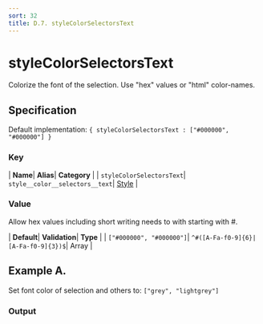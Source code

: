 ```yaml
---
sort: 32
title: D.7. styleColorSelectorsText
---
```

# styleColorSelectorsText

Colorize the font of the selection. Use "hex" values or "html" color-names.


## Specification

Default implementation: ```{ styleColorSelectorsText : ["#000000", "#000000"] }```

### Key

| **Name**| **Alias**| **Category** |
| ```styleColorSelectorsText```| ```style__color__selectors__text```| [Style](../options/#style) |

### Value

Allow hex values including short writing needs to with starting with #.

| **Default**| **Validation**| **Type** |
| ```["#000000", "#000000"]```| ```^#([A-Fa-f0-9]{6}|[A-Fa-f0-9]{3})$```| Array |



## Example A.

Set font color of selection and others to: ```["grey", "lightgrey"]```

### Output

  <div id="a">
      <script> 
          d3.statosio( 
    file, 
    "name", 
    [ "mobile",  "desktop" ], 
    { "styleColorSelectorsText" : ["grey", "lightgrey"], "dataXSelectors" : ["Spock"], "view__dom_id" : "a" }
)

      </script>
  </div>

Open output in a [blank window](../sources/styleColorSelectorsText--example-a.html){:target="_self"}. 
Download examples [as zip](../sources/styleColorSelectorsText.zip){:target="_blank"}. 

### Parameters

This dataset shows the mobile **and** desktop google pagerank performance score for a certain website.

| | **Value** | **Type** |
|------:|:------|:------|
| **Source** | ["../data/performance.json"](../data/performance.json) | String |
| **X** | ```"name"``` | String |
| **Y** | ```[ "mobile",  "desktop" ]``` | Array |
| **Options** | ```{ "styleColorSelectorsText" : ["grey", "lightgrey"], "dataXSelectors" : ["Spock"] }``` | Object |


### Javascript

* Invoke Function

```javascript
d3.statosio( 
    file, 
    "name", 
    [ "mobile",  "desktop" ], 
    { "styleColorSelectorsText" : ["grey", "lightgrey"], "dataXSelectors" : ["Spock"] }
)
```

* HTML Implementation

```html
<!DOCTYPE html>
<head>
    <title>d3.statosio - styleColorSelectorsText</title>
    <meta content="text/html;charset=utf-8" http-equiv="Content-Type">
    <meta content="utf-8" http-equiv="encoding">
    <script src="https://cdnjs.cloudflare.com/ajax/libs/d3/6.2.0/d3.js"></script>
    <script src="https://cdnjs.cloudflare.com/ajax/libs/statosio/0.9/statosio.js"></script>
</head>
<body>
    <script>
        d3.json( "../data/performance.json" )
            .then( ( file ) => {
                d3.statosio( 
                    file, 
                    "name", 
                    [ "mobile",  "desktop" ], 
                    { "styleColorSelectorsText" : ["grey", "lightgrey"], "dataXSelectors" : ["Spock"] }
                )
            } )
    </script>
</body>
```
### Ruby

* Gem Install

```ruby
gem install statosio
gem install prawn
gem install prawn-svg
```

* Implementation

```ruby
require "statosio"
require "prawn"
require "prawn-svg"

file = File.read( "../data/performance.json" )
dataset = JSON.parse( file )

statosio = Statosio::Generate.new
chart = statosio.svg(
    dataset: dataset,
    x: "name", 
    y: [ "mobile",  "desktop" ],
    options: {"styleColorSelectorsText"=>["grey", "lightgrey"], "dataXSelectors"=>["Spock"]}
    
)

Prawn::Document.generate( "statosio.pdf" ) do | pdf |
  pdf.svg( chart, width: 500 )
end
```
## Example B.

Set font color of selection and others to: ```["#f59351", "#a6b797"]```

### Output

  <div id="b">
      <script> 
          d3.statosio( 
    file, 
    "name", 
    [ "mobile",  "desktop" ], 
    { "styleColorSelectorsText" : ["#f59351", "#a6b797"], "dataXSelectors" : ["Spock"], "view__dom_id" : "b" }
)

      </script>
  </div>

Open output in a [blank window](../sources/styleColorSelectorsText--example-b.html){:target="_self"}. 
Download examples [as zip](../sources/styleColorSelectorsText.zip){:target="_blank"}. 

### Parameters

This dataset shows the mobile **and** desktop google pagerank performance score for a certain website.

| | **Value** | **Type** |
|------:|:------|:------|
| **Source** | ["../data/performance.json"](../data/performance.json) | String |
| **X** | ```"name"``` | String |
| **Y** | ```[ "mobile",  "desktop" ]``` | Array |
| **Options** | ```{ "styleColorSelectorsText" : ["#f59351", "#a6b797"], "dataXSelectors" : ["Spock"] }``` | Object |


### Javascript

* Invoke Function

```javascript
d3.statosio( 
    file, 
    "name", 
    [ "mobile",  "desktop" ], 
    { "styleColorSelectorsText" : ["#f59351", "#a6b797"], "dataXSelectors" : ["Spock"] }
)
```

* HTML Implementation

```html
<!DOCTYPE html>
<head>
    <title>d3.statosio - styleColorSelectorsText</title>
    <meta content="text/html;charset=utf-8" http-equiv="Content-Type">
    <meta content="utf-8" http-equiv="encoding">
    <script src="https://cdnjs.cloudflare.com/ajax/libs/d3/6.2.0/d3.js"></script>
    <script src="https://cdnjs.cloudflare.com/ajax/libs/statosio/0.9/statosio.js"></script>
</head>
<body>
    <script>
        d3.json( "../data/performance.json" )
            .then( ( file ) => {
                d3.statosio( 
                    file, 
                    "name", 
                    [ "mobile",  "desktop" ], 
                    { "styleColorSelectorsText" : ["#f59351", "#a6b797"], "dataXSelectors" : ["Spock"] }
                )
            } )
    </script>
</body>
```
### Ruby

* Gem Install

```ruby
gem install statosio
gem install prawn
gem install prawn-svg
```

* Implementation

```ruby
require "statosio"
require "prawn"
require "prawn-svg"

file = File.read( "../data/performance.json" )
dataset = JSON.parse( file )

statosio = Statosio::Generate.new
chart = statosio.svg(
    dataset: dataset,
    x: "name", 
    y: [ "mobile",  "desktop" ],
    options: {"styleColorSelectorsText"=>["#f59351", "#a6b797"],
 "dataXSelectors"=>["Spock"]}
    
)

Prawn::Document.generate( "statosio.pdf" ) do | pdf |
  pdf.svg( chart, width: 500 )
end
```
